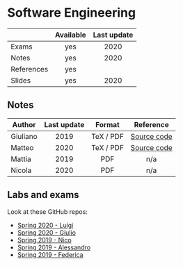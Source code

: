 # Software Engineering

|          |Available|Last update|
|----------|:-------:|:---------:|
|Exams     |yes      |2020       |
|Notes     |yes      |2020       |
|References|yes      |           |
|Slides    |yes      |2020       |

## Notes

|Author  |Last update|Format   |Reference|
|--------|:---------:|:-------:|:-------:|
|Giuliano|2019       |TeX / PDF|[Source code](https://github.com/GiulianoAbruzzo/MSECS-Sapienza-Notes)|
|Matteo  |2020       |TeX / PDF|[Source code](https://github.com/MatteoSalvino/SE-resources)|
|Mattia  |2019       |PDF      |n/a|
|Nicola  |2020       |PDF      |n/a|


## Labs and exams

Look at these GitHub repos:
* [Spring 2020 - Luigi](https://github.com/lrusso96/Software-Engineering)
* [Spring 2020 - Giulio](https://github.com/Giulio64/SoftwareIngineering2020)
* [Spring 2019 - Nico](https://github.com/nicoDs96/SE-LABs)
* [Spring 2019 - Alessandro](https://github.com/aserpi/msecs-1-se)
* [Spring 2019 - Federica](https://github.com/FedericaSole/RestfulConDB)
